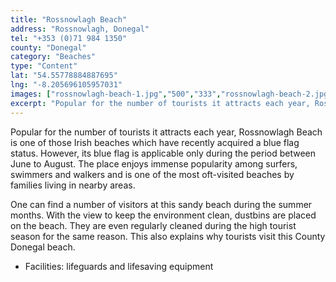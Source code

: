 ```yaml
---
title: "Rossnowlagh Beach"
address: "Rossnowlagh, Donegal"
tel: "+353 (0)71 984 1350"
county: "Donegal"
category: "Beaches"
type: "Content"
lat: "54.55778884887695"
lng: "-8.205696105957031"
images: ["rossnowlagh-beach-1.jpg","500","333","rossnowlagh-beach-2.jpg","500","266","rossnowlagh-beach-3.jpg","500","375","rossnowlagh-beach-4.jpg","500","190"]
excerpt: "Popular for the number of tourists it attracts each year, Rossnowlagh Beach is one of those Irish beaches which have recently acquired a blue flag sta..."
---
```

<p>Popular for the number of tourists it attracts each year, Rossnowlagh Beach is one of those Irish beaches which have recently acquired a blue flag status. However, its blue flag is applicable only during the period between June to August. The place enjoys immense popularity among surfers, swimmers and walkers and is one of the most oft-visited beaches by families living in nearby areas. </p>  
    <p>One can find a number of visitors at this sandy beach during the summer months. With the view to keep the environment clean, dustbins are placed on the beach. They are even regularly cleaned during the high tourist season for the same reason. This also explains why tourists visit this County Donegal beach. </p>  
    <ul> 
        <li>Facilities: lifeguards and lifesaving equipment</li> </ul>